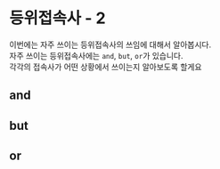 # 등위접속사 - 2
이번에는 자주 쓰이는 등위접속사의 쓰임에 대해서 알아봅시다.<br>
자주 쓰이는 등위접속사에는 `and`, `but`, `or`가 있습니다.<br>
각각의 접속사가 어떤 상황에서 쓰이는지 알아보도록 할게요
## and

## but
## or
